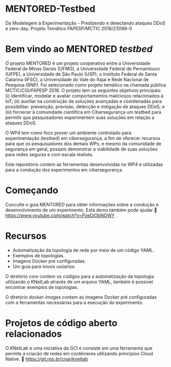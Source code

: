 # MENTORED-Testbed
Da Modelagem à Experimentação - Predizendo e detectando ataques DDoS e zero-day. Projeto Temático FAPESP/MCTIC 2018/23098-0

# Bem vindo ao MENTORED *testbed*

O projeto MENTORED é um projeto cooperativo entre a Universidade Federal de Minas Gerais (UFMG), a Universidade Federal de Pernambuco (UFPE), a Universidade de São Paulo (USP), o Instituto Federal de Santa Catarina (IFSC), a Universidade do Vale do Itajaí e Rede Nacional de Pesquisa (RNP). Foi selecionado como projeto temático na chamada pública MCTIC/CGI/FAPESP 2018. O projeto tem os seguintes objetivos principais: (i) Identificar, modelar e avaliar comportamentos maliciosos relacionados à IoT; (ii) auxiliar na construção de soluções avançadas e coordenadas para possibilitar: prevenção, previsão, detecção e mitigação de ataques DDoS; e (iii) fornecer à comunidade científica em Cibersegurança um testbed para permitir que pesquisadores experimentem suas soluções em relação a ataques DDoS.

 O WP4 tem como foco prover um ambiente controlado para experimentação (testbed) em cibersegurança, a fim de oferecer recursos para que os pesquisadores dos demais WPs, e mesmo da comunidade de segurança em geral, possam demonstrar a viabilidade de suas soluções para redes seguras e com escala realista. 

Este repositório contem as ferramentas desenvolvidas no WP4 e utilizadas para a condução dos experimentos em cibersegurança.
  
# Começando

Conculte o guia MENTORED para obter informações sobre a condução e desenvolvimento de um experimento.
Está demo também pode ajudar :link: https://www.youtube.com/watch?v=PzeDiObNOWY .
 
# Recursos

- Automatização da topologia de rede por meio de um código YAML.
- Exemplos de topologias.
- Imagens Docker pré configuradas.
- Um guia para novos usúarios.
  
O diretório *core* contem os códigos para a automatização da topologia utilizando o KNetLab através de um arquivo YAML, também é possivel encontrar exemplos de topologias.

O diretório *docker-images* contem as imagens Docker pré configuradas com a ferramentas necessárias para a execução do experimento.

# Projetos de código aberto relacionados

O KNetLab e uma iniciativa da GCI e consiste em uma ferramenta que permite a criacão de redes em contêineres utilizando princípios Cloud Native.
:link: https://git.rnp.br/cnar/knetlab

